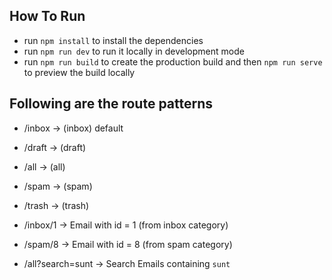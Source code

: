 ## How To Run

- run `npm install` to install the dependencies
- run `npm run dev` to run it locally in development mode
- run `npm run build` to create the production build and then `npm run serve` to preview the build locally

## Following are the route patterns

- /inbox -> (inbox) default
- /draft -> (draft)
- /all -> (all)
- /spam -> (spam)
- /trash -> (trash)

- /inbox/1 -> Email with id = 1 (from inbox category)
- /spam/8 -> Email with id = 8 (from spam category)

- /all?search=sunt -> Search Emails containing `sunt`


